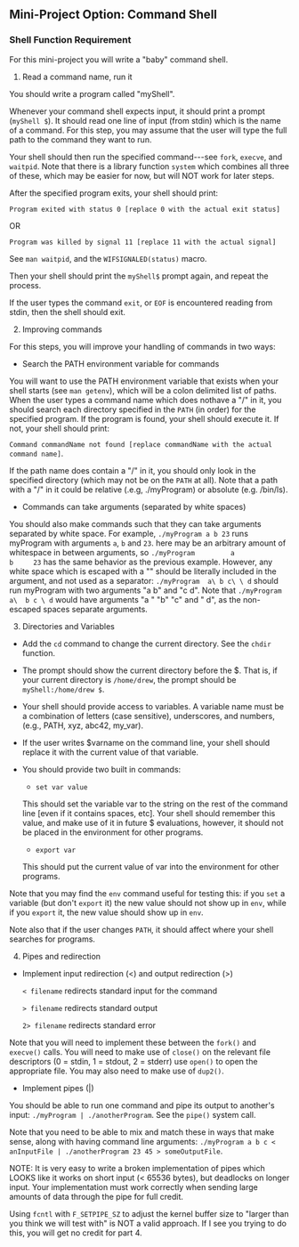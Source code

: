 ## Mini-Project Option: Command Shell

### Shell Function Requirement

For this mini-project you will write a "baby" command shell.

1. Read a command name, run it

You should write a program called "myShell".

Whenever your command shell expects input, it should print a prompt (`myShell $`). It should read one line of input (from stdin) which is the name of a command. For this step, you may assume that the user will type the full path to the command they want to run.

Your shell should then run the specified command---see `fork`, `execve`, and `waitpid`. Note that there is a library function `system` which combines all three of these, which may be easier for now, but will NOT work for later steps.

After the specified program exits, your shell should print:

  `Program exited with status 0 [replace 0 with the actual exit status]`
  
  OR
  
  `Program was killed by signal 11 [replace 11 with the actual signal]`

See `man waitpid`, and the `WIFSIGNALED(status)` macro.

Then your shell should print the `myShell$` prompt again, and repeat the process.

If the user types the command `exit`, or `EOF` is encountered reading from stdin, then the shell should exit.

2. Improving commands
  
For this steps, you will improve your handling of commands in two ways:
  * Search the PATH environment variable for commands

  You will want to use the PATH environment variable that exists when your shell starts (see `man getenv`), which will be a colon delimited list of paths.  When the user types a command name which does nothave a "/" in it, you should search each directory specified in the `PATH` (in order) for the specified program. If the program is found, your shell should execute it.  If not, your shell should print:
  
  `Command commandName not found [replace commandName with the actual command name]`.

  If the path name does contain a "/" in it, you should only look in the specified directory (which may not be on the `PATH` at all).  Note that a path with a "/" in it could be relative (.e.g, ./myProgram) or absolute (e.g. /bin/ls).

  * Commands can take arguments (separated by white spaces)
  
  You should also make commands such that they can take arguments separated by white space. For example, `./myProgram a b 23` runs myProgram with arguments `a`, `b` and `23`. here may be an arbitrary amount of whitespace in between arguments, so `./myProgram         a               b     23` has the same behavior as the previous example. However, any white space which is escaped with a "\" should be literally included in the argument, and not used as a separator: `./myProgram  a\ b c\ \ d` should run myProgram with two arguments "a b" and "c  d". Note that `./myProgram a\  b c \ d`  would have arguments "a " "b" "c" and " d", as the non-escaped spaces separate arguments.


3. Directories and Variables
  * Add the `cd` command to change the current directory. See the `chdir` function.
  * The prompt should show the current directory before the $. That is, if your current directory is `/home/drew`, the prompt should be `myShell:/home/drew $`.
  * Your shell should provide access to variables. A variable name must be a combination of letters (case sensitive), underscores, and numbers, (e.g., PATH, xyz, abc42, my_var).
  * If the user writes $varname on the command line, your shell should replace it with the current value of that variable.
  * You should provide two built in commands:
    * `set var value`
    
    This should set the variable var to the string on the rest of the command line [even if it contains spaces, etc]. Your shell should remember this value, and make use of it in future $ evaluations, however, it should not be placed in the environment for other programs.
    * `export var`
    
    This should put the current value of var into the environment for other programs.
    
  Note that you may find the `env` command useful for testing this: if you `set` a variable (but don't `export` it) the new value should not show up in `env`, while if you `export` it, the new value should show up in `env`.

  Note also that if the user changes `PATH`, it should affect where your shell searches for programs.

4. Pipes and redirection
  * Implement input redirection (<) and output redirection (>)
  
     `< filename`   redirects standard input for the command
     
     `> filename`   redirects standard output
     
     `2> filename`  redirects standard error
     
   Note that you will need to implement these between the `fork()` and `execve()` calls.  You will need to make use of `close()` on the relevant file descriptors (0 = stdin, 1 = stdout, 2 = stderr) use `open()` to open the appropriate file. You may also need to make use of `dup2()`.

  * Implement pipes (|)
  
  You should be able to run one command and pipe its output to another's input: `./myProgram | ./anotherProgram`. See the `pipe()` system call.

  Note that you need to be able to mix and match these in ways that make sense, along with having command line arguments: `./myProgram a b c < anInputFile | ./anotherProgram 23 45 > someOutputFile`.

  NOTE: It is very easy to write a broken implementation of pipes which LOOKS like it works on short input (< 65536 bytes), but deadlocks on longer input. Your implementation must work correctly when sending large amounts of data through the pipe for full credit.
  
  Using `fcntl` with `F_SETPIPE_SZ` to adjust the kernel buffer size to "larger than you think we will test with" is NOT a valid approach. If I see you trying to do this, you will get no credit for part 4.
